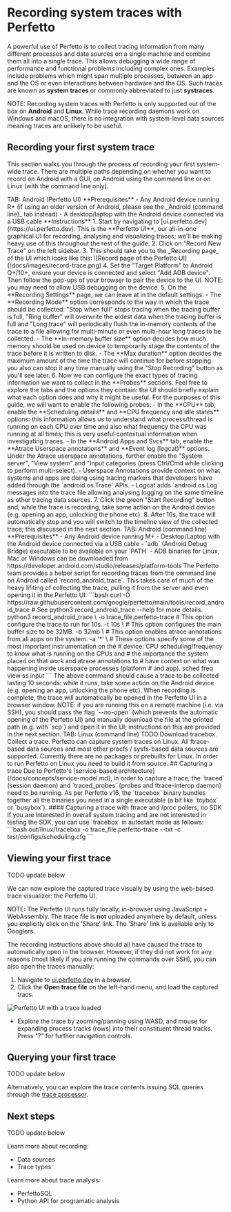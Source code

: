 # Recording system traces with Perfetto

A powerful use of Perfetto is to collect tracing information from many different
processes and data sources on a single machine and combine them all into a
single trace. This allows debugging a wide range of performance and functional
problems including complex ones. Examples include problems which might span
multiple processes, between an app and the OS or even interactions between
hardware and the OS. Such traces are known as **system traces** or commonly
abbreviated to just **systraces**.

NOTE: Recording system traces with Perfetto is only supported out of the box on
**Android** and **Linux**. While trace recording daemons work on Windows and
macOS, there is no integration with system-level data sources meaning traces are
unlikely to be useful.

## Recording your first system trace

This section walks you through the process of recording your first system-wide
trace. There are multiple paths depending on whether you want to record on
Android with a GUI, on Android using the command line or on Linux (with the
command line only).

<?tabs>

TAB: Android (Perfetto UI)

**Prerequisites**

- Any Android device running R+ (if using an older version of Android, please
  see the _Android (command line)_ tab instead)
- A desktop/laptop with the Android device connected via a USB cable

**Instructions**

1. Start by navigating to [ui.perfetto.dev](https://ui.perfetto.dev). This is
   the **Perfetto UI**, our all-in-one graphical UI for recording, analysing and
   visualizing traces; we'll be making heavy use of this throughout the rest of
   the guide.
2. Click on "Record New Trace" on the left sidebar.
3. This should take you to the _Recording page_ of the UI which looks like this:
   ![Record page of the Perfetto UI](/docs/images/record-trace.png)
4. Set the "Target Platform" to Android Q+/10+, ensure your device is connected
   and select "Add ADB device". Then follow the pop-ups of your browser to pair
   the device to the UI.

   NOTE: you may need to allow USB debugging on the device.

5. On the **Recording Settings** page, we can leave at in the default settings:

   - The **Recording Mode** option corresponds to the way in which the trace
     should be collected: "Stop when full" stops tracing when the tracing buffer
     is full, "Ring buffer" will overwrite the oldest data when the tracing
     buffer is full and "Long trace" will periodically flush the in-memory
     contents of the trace to a file allowing for multi-minute or even
     multi-hour long traces to be collected.
   - The **In-memory buffer size** option decides how much memory should be used
     on device to temporarily stage the contents of the trace before it is
     written to disk.
   - The **Max duration** option decides the maximum amount of the time the
     trace will continue for before stopping: you also can stop it any time
     manually using the "Stop Recording" button as you'll see later.

6. Now we can configure the exact types of tracing information we want to
   collect in the **Probes** sections. Feel free to explore the tabs and the
   options they contain: the UI should briefly explain what each option does and
   why it might be useful. For the purposes of this guide, we will want to
   enable the following probes:

   - In the **CPU** tab, enable the **Scheduling details** and **CPU frequency
     and idle states** options: this information allows us to understand what
     process/thread is running on each CPU over time and also what frequency the
     CPU was running at all times; this is very useful contextual information
     when investigating traces.
   - In the **Android Apps and Svcs** tab, enable the **Atrace Userspace
     annotations** and **Event log (logcat)** options. Under the Atrace
     userspace annotations, further enable the "System server", "View system"
     and "Input categories (press Ctrl/Cmd while clicking to perform
     multi-select).

     - Userspace Annotations provide context on what systems and apps are doing
       using tracing markers that developers have added through the
       `android.os.Trace` APIs.
     - Logcat adds `android.os.Log` messages into the trace file allowing
       analysing logging on the same timeline as other tracing data sources.

7. Click the green "Start Recording" button and, while the trace is recording,
   take some action on the Android device (e.g. opening an app, unlocking the
   phone etc).
8. After 10s, the trace will automatically stop and you will switch to the
   timeline view of the collected trace; this discussed in the next section.

TAB: Android (command line)

**Prerequisites**

- Any Android device running M+
- Desktop/Laptop with the Android device connected via a USB cable
- `adb` (Android Debug Bridge) executable to be available on your `PATH`
  - ADB binaries for Linux, Mac or Windows can be downloaded from
    https://developer.android.com/studio/releases/platform-tools

The Perfetto team provides a helper script for recording traces from the command
line on Android called `record_android_trace`. This takes care of much of the
heavy lifiting of collecting the trace, pulling it from the server and even
opening it in the Perfetto UI:

```bash
curl -O https://raw.githubusercontent.com/google/perfetto/main/tools/record_android_trace

# See python3 record_android_trace --help for more details.
python3 record_android_trace \
   -o trace_file.perfetto-trace
   # This option configure the trace to run for 10s.
   -t 10s \
   # This option configures the main buffer size to be 32MB.
   -b 32mb \
   # This option enables atrace annotations from all apps on the system.
   -a '*' \
   # These options specify some of the most important instrumentation on the
   # device: CPU scheduling/frequency to know what is running on the CPUs and
   # the importance the system placed on that work and atrace annotations to
   # have context on what was happening inside userspace processes (platform
   # and app).
   sched freq view ss input
```

The above command should cause a trace to be collected lasting 10 seconds: while
it runs, take some action on the Android device (e.g. opening an app, unlocking
the phone etc). When recording is complete, the trace will automatically be
opened in the Perfetto UI in a browser window.

NOTE: if you are running this on a remote machine (i.e. via SSH), you should
pass the flag `--no-open` (which prevents the automatic opening of the Perfetto
UI) and manually download the file at the printed path (e.g. with `scp`) and
open it in the UI; instructions on this are provided in the next section.

TAB: Linux (command line)

TODO Download tracebox. Collect a trace.

Perfetto can capture system traces on Linux. All ftrace-based data sources and
most other procfs / sysfs-based data sources are supported.

Currently there are no packages or prebuilts for Linux. In order to run Perfetto
on Linux you need to build it from source.

## Capturing a trace

Due to Perfetto's [service-based architecture](/docs/concepts/service-model.md),
in order to capture a trace, the `traced` (session daemon) and `traced_probes`
(probes and ftrace-interop daemon) need to be running. As per Perfetto v16, the
`tracebox` binary bundles together all the binaries you need in a single
executable (a bit like `toybox` or `busybox`).

#### Capturing a trace with ftrace and /proc pollers, no SDK

If you are interested in overall system tracing and are not interested in
testing the SDK, you can use `tracebox` in autostart mode as follows:

```bash
out/linux/tracebox -o trace_file.perfetto-trace --txt -c test/configs/scheduling.cfg
```

</tabs?>

## Viewing your first trace

TODO update below

We can now explore the captured trace visually by using the web-based trace
visualizer: the Perfetto UI.

NOTE: The Perfetto UI runs fully locally, in-browser using JavaScript +
WebAssembly. The trace file is **not** uploaded anywhere by default, unless you
explicitly click on the 'Share' link. The 'Share' link is available only to
Googlers.

The recording instructions above should all have caused the trace to
automatically open in the browser. However, if they did not work for any reasons
(most likely if you are running the commands over SSH), you can also open the
traces manually:

1. Navigate to [ui.perfetto.dev](https://ui.perfetto.dev) in a browser.
2. Click the **Open trace file** on the left-hand menu, and load the captured
   tracs.

![Perfetto UI with a trace loaded](/docs/images/trace-view.png)

- Explore the trace by zooming/panning using WASD, and mouse for expanding
  process tracks (rows) into their constituent thread tracks. Press "?" for
  further navigation controls.

## Querying your first trace

TODO update below

Alternatively, you can explore the trace contents issuing SQL queries through
the [trace processor](/docs/analysis/trace-processor).

## Next steps

TODO update below

Learn more about recording:

- Data sources
- Trace types

Learn more about trace analysis:

- PerfettoSQL
- Python API for programatic analysis
